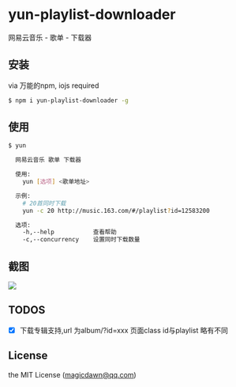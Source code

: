 # yun-playlist-downloader
网易云音乐 - 歌单 - 下载器

## 安装
via 万能的npm, iojs required
```sh
$ npm i yun-playlist-downloader -g
```

## 使用
```sh
$ yun

  网易云音乐 歌单 下载器

  使用:
    yun [选项] <歌单地址>

  示例:
    # 20首同时下载
    yun -c 20 http://music.163.com/#/playlist?id=12583200

  选项:
    -h,--help           查看帮助
    -c,--concurrency    设置同时下载数量
```

## 截图
![](https://raw.githubusercontent.com/magicdawn/yun-playlist-downloader/master/yun.png)

## TODOS
- [x] 下载专辑支持,url 为album/?id=xxx 页面class id与playlist 略有不同

## License
the MIT License (magicdawn@qq.com)
